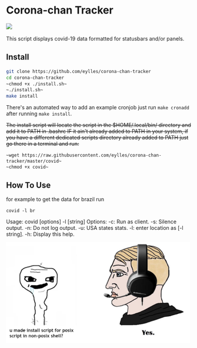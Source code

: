 # Corona-chan Tracker
<img src="https://i.kym-cdn.com/photos/images/original/001/716/682/936.png" width="500">

This script displays covid-19 data formatted for statusbars and/or panels.

## Install

```sh
git clone https://github.com/eylles/corona-chan-tracker
cd corona-chan-tracker
~chmod +x ./install.sh~
~./install.sh~
make install
```

There's an automated way to add an example cronjob just run ```make cronadd``` after running ```make install```.

~~The install script will locate the script in the $HOME/.local/bin/ directory and add it to PATH in .bashrc IF it ain't already added to PATH in your system, if you have a different dedicated scripts directory already added to PATH just go there in a terminal and run:~~
```
~wget https://raw.githubusercontent.com/eylles/corona-chan-tracker/master/covid~
~chmod +x covid~
```

## How To Use

for example to get the data for brazil run
```
covid -l br
```
Usage: covid [options] -l [string]
Options:
   -c: Run as client.
   -s: Silence output.
   -n: Do not log output.
   -u: USA states stats.
   -l: enter location as [-l string].
   -h: Display this help.

<img src="./posixshellmeme.png" width="500">
